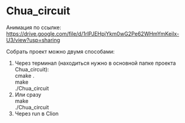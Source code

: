 # Chua_circuit

Анимация по ссылке:
https://drive.google.com/file/d/1rlPJEHpjYkm0wG2Pe62WHmYmKeilx-U3/view?usp=sharing

Собрать проект можно двумя способами:
1) Через терминал (находиться нужно в основной папке проекта Chua_circuit):   
cmake .  
make  
./Chua_circuit  
2) Или сразу  
make  
./Chua_circuit
3) Через run в Clion